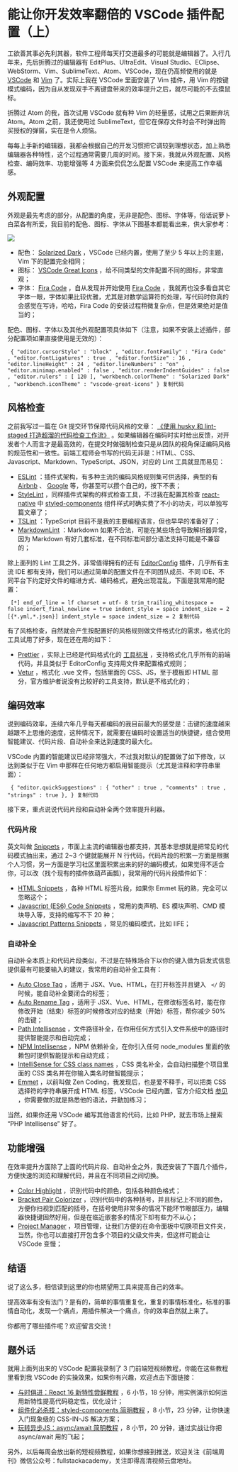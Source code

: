 # 能让你开发效率翻倍的 VSCode 插件配置（上） #

工欲善其事必先利其器，软件工程师每天打交道最多的可能就是编辑器了。入行几年来，先后折腾过的编辑器有 EditPlus、UltraEdit、Visual Studio、EClipse、WebStorm、Vim、SublimeText、Atom、VSCode，现在仍高频使用的就是 [VSCode]( https://link.juejin.im?target=https%3A%2F%2Fcode.visualstudio.com ) 和 [Vim]( https://link.juejin.im?target=http%3A%2F%2Fwww.vim.org ) 了。实际上我在 VSCode 里面安装了 Vim 插件，用 Vim 的按键模式编码，因为自从发现双手不离键盘带来的效率提升之后，就尽可能的不去摸鼠标。

折腾过 Atom 的我，首次试用 VSCode 就有种 Vim 的轻量感，试用之后果断弃坑 Atom。Atom 之前，我还使用过 SublimeText，但它在保存文件时会不时弹出购买授权的弹窗，实在是令人烦恼。

每每上手新的编辑器，我都会根据自己的开发习惯把它调较到理想状态，加上熟悉编辑器各种特性，这个过程通常需要几周的时间。接下来，我就从外观配置、风格检查、编码效率、功能增强等 4 方面来侃侃怎么配置 VSCode 来提高工作幸福感。

## 外观配置 ##

外观是最先考虑的部分，从配置的角度，无非是配色、图标、字体等，俗话说萝卜白菜各有所爱，我目前的配色、图标、字体从下图基本都能看出来，供大家参考：

![](https://user-gold-cdn.xitu.io/2017/11/13/34b7cbfbdba9ab93373e40a5d1540083?imageView2/0/w/1280/h/960/ignore-error/1)

* 配色： [Solarized Dark]( https://link.juejin.im?target=http%3A%2F%2Fethanschoonover.com%2Fsolarized ) ，VSCode 已经内置，使用了至少 5 年以上的主题，Vim 下的配置完全相同；
* 图标： [VSCode Great Icons]( https://link.juejin.im?target=https%3A%2F%2Fmarketplace.visualstudio.com%2Fitems%3FitemName%3Demmanuelbeziat.vscode-great-icons ) ，给不同类型的文件配置不同的图标，非常直观；
* 字体： [Fira Code]( https://link.juejin.im?target=https%3A%2F%2Fgithub.com%2Ftonsky%2FFiraCode%2Fwiki%2FVS-Code-Instructions ) ，自从发现并开始使用 [Fira Code]( https://link.juejin.im?target=https%3A%2F%2Fgithub.com%2Ftonsky%2FFiraCode ) ，我就再也没多看自其它字体一眼，字体如果比较优雅，尤其是对数学运算符的处理，写代码时你真的会感觉在写诗，哈哈，Fira Code 的安装过程稍微复杂点，但是效果绝对是值当的；

配色、图标、字体以及其他外观配置项具体如下（注意，如果不安装上述插件，部分配置项如果直接使用是无效的）：

` { "editor.cursorStyle" : "block" , "editor.fontFamily" : "Fira Code" , "editor.fontLigatures" : true , "editor.fontSize" : 16 , "editor.lineHeight" : 24 , "editor.lineNumbers" : "on" , "editor.minimap.enabled" : false , "editor.renderIndentGuides" : false , "editor.rulers" : [ 120 ], "workbench.colorTheme" : "Solarized Dark" , "workbench.iconTheme" : "vscode-great-icons" } 复制代码`

## 风格检查 ##

之前我写过一篇在 Git 提交环节保障代码风格的文章： [《使用 husky 和 lint-staged 打造超溜的代码检查工作流》]( https://juejin.im/post/592615580ce463006bf19aa0 ) 。如果编辑器在编码时实时给出反馈，对开发者个人而言才是最高效的，在提交时做强制检查只是从团队的视角保证编码风格的规范性和一致性。前端工程师会书写的代码无非是：HTML、CSS、Javascript、Markdown、TypeScript、JSON，对应的 Lint 工具就显而易见：

* [ESLint]( https://link.juejin.im?target=https%3A%2F%2Fmarketplace.visualstudio.com%2Fitems%3FitemName%3Ddbaeumer.vscode-eslint ) ：插件式架构，有多种主流的编码风格规则集可供选择，典型的有 [Airbnb]( https://link.juejin.im?target=https%3A%2F%2Fwww.npmjs.com%2Fpackage%2Feslint-config-airbnb ) 、 [Google]( https://link.juejin.im?target=https%3A%2F%2Fgithub.com%2Fgoogle%2Feslint-config-google ) 等，你甚至可以攒个自己的，按下不表；
* [StyleLint]( https://link.juejin.im?target=https%3A%2F%2Fmarketplace.visualstudio.com%2Fitems%3FitemName%3Dshinnn.stylelint ) ，同样插件式架构的样式检查工具，不过我在配置其检查 [react-native]( https://link.juejin.im?target=https%3A%2F%2Ffacebook.github.io%2Freact-native ) 中 [styled-components]( https://link.juejin.im?target=https%3A%2F%2Fstyled-components.com ) 组件样式时确实费了不小的功夫，可以单独写篇文章了；
* [TSLint]( https://link.juejin.im?target=https%3A%2F%2Fmarketplace.visualstudio.com%2Fitems%3FitemName%3Deg2.tslint ) ：TypeScript 目前不是我的主要编程语言，但也早早的准备好了；
* [MarkdownLint]( https://link.juejin.im?target=https%3A%2F%2Fmarketplace.visualstudio.com%2Fitems%3FitemName%3DDavidAnson.vscode-markdownlint ) ：Markdown 如果不合法，可能在某些场合导致解析器异常，因为 Markdown 有好几套标准，在不同标准间部分语法支持可能是不兼容的；

除上面列的 Lint 工具之外，非常值得拥有的还有 [EditorConfig]( https://link.juejin.im?target=https%3A%2F%2Fmarketplace.visualstudio.com%2Fitems%3FitemName%3DEditorConfig.EditorConfig ) 插件，几乎所有主流 IDE 都有支持，我们可以通过简单的配置文件在不同团队成员、不同 IDE、不同平台下约定好文件的缩进方式、编码格式，避免出现混乱，下面是我常用的配置：

` [*] end_of_line = lf charset = utf- 8 trim_trailing_whitespace = false insert_final_newline = true indent_style = space indent_size = 2 [{*.yml,*.json}] indent_style = space indent_size = 2 复制代码`

有了风格检查，自然就会产生按配置好的风格规则做文件格式化的需求，格式化的工具试用了好多，现在还在用的如下：

* [Prettier]( https://link.juejin.im?target=https%3A%2F%2Fmarketplace.visualstudio.com%2Fitems%3FitemName%3Desbenp.prettier-vscode ) ，实际上已经是代码格式化的 [工具标准]( https://link.juejin.im?target=https%3A%2F%2Fprettier.io ) ，支持格式化几乎所有的前端代码，并且类似于 EditorConfig 支持用文件来配置格式规则；
* [Vetur]( https://link.juejin.im?target=https%3A%2F%2Fmarketplace.visualstudio.com%2Fitems%3FitemName%3Doctref.vetur ) ，格式化 .vue 文件，包括里面的 CSS、JS，至于模板即 HTML 部分，官方维护者说没有比较好的工具支持，默认是不格式化的；

## 编码效率 ##

说到编码效率，连续六年几乎每天都编码的我目前最大的感受是：击键的速度越来越跟不上思维的速度，这种情况下，就需要在编码时设置适当的快捷键，组合使用智能建议、代码片段、自动补全来达到速度的最大化。

VSCode 内置的智能建议已经非常强大，不过我对默认的配置做了如下修改，以达到类似于在 Vim 中那样在任何地方都启用智能提示（尤其是注释和字符串里面）：

` { "editor.quickSuggestions" : { "other" : true , "comments" : true , "strings" : true }, } 复制代码`

接下来，重点说说代码片段和自动补全两个效率提升利器。

### 代码片段 ###

英文叫做 [Snippets]( https://link.juejin.im?target=https%3A%2F%2Fcode.visualstudio.com%2Fdocs%2Feditor%2Fuserdefinedsnippets ) ，市面上主流的编辑器也都支持，其基本思想就是把常见的代码模式抽出来，通过 2~3 个键就能展开 N 行代码，代码片段的积累一方面是根据个人习惯，另一方面是学习社区里面积累出来的好的编码模式，如果觉得不适合你，可以改（找个现有的插件依葫芦画瓢），我常用的代码片段插件如下：

* [HTML Snippets]( https://link.juejin.im?target=https%3A%2F%2Fmarketplace.visualstudio.com%2Fitems%3FitemName%3Dabusaidm.html-snippets ) ，各种 HTML 标签片段，如果你 Emmet 玩的熟，完全可以忽略这个；
* [Javascript (ES6) Code Snippets]( https://link.juejin.im?target=https%3A%2F%2Fmarketplace.visualstudio.com%2Fitems%3FitemName%3Dxabikos.JavaScriptSnippets ) ，常用的类声明、ES 模块声明、CMD 模块导入等，支持的缩写不下 20 种；
* [Javascript Patterns Snippets]( https://link.juejin.im?target=https%3A%2F%2Fmarketplace.visualstudio.com%2Fitems%3FitemName%3Dnikhilkumar80.js-patterns-snippets ) ，常见的编码模式，比如 IIFE；

### 自动补全 ###

自动补全本质上和代码片段类似，不过是在特殊场合下以你的键入做为启发式信息提供最有可能要输入的建议，我常用的自动补全工具有：

* [Auto Close Tag]( https://link.juejin.im?target=https%3A%2F%2Fmarketplace.visualstudio.com%2Fitems%3FitemName%3Dformulahendry.auto-close-tag ) ，适用于 JSX、Vue、HTML，在打开标签并且键入 ` </` 的时候，能自动补全要闭合的标签；
* [Auto Rename Tag]( https://link.juejin.im?target=https%3A%2F%2Fmarketplace.visualstudio.com%2Fitems%3FitemName%3Dformulahendry.auto-rename-tag ) ，适用于 JSX、Vue、HTML，在修改标签名时，能在你修改开始（结束）标签的时候修改对应的结束（开始）标签，帮你减少 50% 的击键；
* [Path Intellisense]( https://link.juejin.im?target=https%3A%2F%2Fmarketplace.visualstudio.com%2Fitems%3FitemName%3Dchristian-kohler.path-intellisense ) ，文件路径补全，在你用任何方式引入文件系统中的路径时提供智能提示和自动完成；
* [NPM Intellisense]( https://link.juejin.im?target=https%3A%2F%2Fmarketplace.visualstudio.com%2Fitems%3FitemName%3Dchristian-kohler.npm-intellisense ) ，NPM 依赖补全，在你引入任何 node_modules 里面的依赖包时提供智能提示和自动完成；
* [IntelliSense for CSS class names]( https://link.juejin.im?target=https%3A%2F%2Fmarketplace.visualstudio.com%2Fitems%3FitemName%3DZignd.html-css-class-completion ) ，CSS 类名补全，会自动扫描整个项目里面的 CSS 类名并在你输入类名时做智能提示；
* [Emmet]( https://link.juejin.im?target=https%3A%2F%2Femmet.io ) ，以前叫做 Zen Coding，我发现后，也是爱不释手，可以把类 CSS 选择符的字符串展开成 HTML 标签，VSCode 已经内置，官方介绍文档 [参见]( https://link.juejin.im?target=https%3A%2F%2Fcode.visualstudio.com%2Fdocs%2Feditor%2Femmet ) ，你需要做的就是熟悉他的语法，并勤加练习；

当然，如果你还用 VSCode 编写其他语言的代码，比如 PHP，就去市场上搜索 “PHP Intellisense” 好了。

## 功能增强 ##

在效率提升方面除了上面的代码片段、自动补全之外，我还安装了下面几个插件，方便快速的浏览和理解代码，并且在不同项目之间切换。

* [Color Highlight]( https://link.juejin.im?target=https%3A%2F%2Fmarketplace.visualstudio.com%2Fitems%3FitemName%3Dnaumovs.color-highlight ) ，识别代码中的颜色，包括各种颜色格式；
* [Bracket Pair Colorizer]( https://link.juejin.im?target=https%3A%2F%2Fmarketplace.visualstudio.com%2Fitems%3FitemName%3DCoenraadS.bracket-pair-colorizer ) ，识别代码中的各种括号，并且标记上不同的颜色，方便你扫视到匹配的括号，在括号使用非常多的情况下能环节眼部压力，编辑器快捷键固然好用，但是在临近嵌套多的情况下却有些力不从心；
* [Project Manager]( https://link.juejin.im?target=https%3A%2F%2Fmarketplace.visualstudio.com%2Fitems%3FitemName%3Dalefragnani.project-manager ) ，项目管理，让我们方便的在命令面板中切换项目文件夹，当然，你也可以直接打开包含多个项目的父级文件夹，但这样可能会让 VSCode 变慢；

## 结语 ##

说了这么多，相信读到这里的你也期望用工具来提高自己的效率。

提高效率有没有法门？是有的，简单的事情重复化，重复的事情标准化，标准的事情自动化，发现一个痛点，用插件解决一个痛点，你的效率自然就上来了。

你都用了哪些插件呢？欢迎留言交流！

## 题外话 ##

就用上面列出来的 VSCode 配置我录制了 3 门前端短视频教程，你能在这些教程里看到我 VSCode 的实操效果，如果你有兴趣，欢迎点击下面链接：

* [与时俱进：React 16 新特性尝鲜教程]( https://juejin.im/post/59f271a35188255a6a0d47cb ) ，6 小节，18 分钟，用实例演示如何运用新特性提高代码稳定性，优化设计；
* [组件化必杀技：styled-components 简明教程]( https://juejin.im/post/59f7c12b5188255a6a0d5497 ) ，8 小节，23 分钟，让你快速入门现象级的 CSS-IN-JS 解决方案；
* [玩转异步JS：async/await 简明教程]( https://juejin.im/post/5a04f36d6fb9a045293636e0 ) ，8 小节，20 分钟，通过实战让你把 async/await 用的飞起；

另外，以后每周会放出新的短视频教程，如果你想接到推送，欢迎关注《前端周刊》微信公众号：fullstackacademy，关注即得高清视频云盘地址。